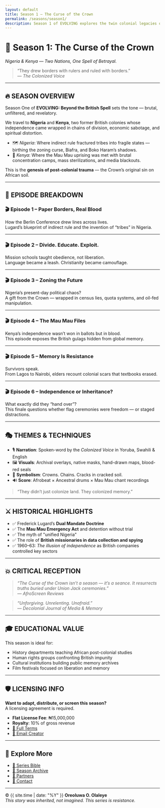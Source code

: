 ```yaml
---
layout: default
title: Season 1 – The Curse of the Crown
permalink: /seasons/season1/
description: Season 1 of EVOLVING explores the twin colonial legacies of Nigeria and Kenya — betrayal, zoning, concentration camps, and the trauma that shaped a continent.
---
```


# 👑 Season 1: **The Curse of the Crown**
*Nigeria & Kenya — Two Nations, One Spell of Betrayal.*

> “They drew borders with rulers and ruled with borders.”  
> — *The Colonized Voice*

---

## 🔥 SEASON OVERVIEW

Season One of **EVOLVING: Beyond the British Spell** sets the tone — brutal, unfiltered, and revelatory.

We travel to **Nigeria** and **Kenya**, two former British colonies whose independence came wrapped in chains of division, economic sabotage, and spiritual distortion.

- 🗺️ *Nigeria*: Where indirect rule fractured tribes into fragile states — birthing the zoning curse, Biafra, and Boko Haram’s shadows.
- 🌋 *Kenya*: Where the Mau Mau uprising was met with brutal concentration camps, mass sterilizations, and media blackouts.

This is the **genesis of post-colonial trauma** — the Crown’s original sin on African soil.

---

## 🧩 EPISODE BREAKDOWN

### 🎬 **Episode 1 – Paper Borders, Real Blood**  
How the Berlin Conference drew lines across lives.  
Lugard’s blueprint of indirect rule and the invention of “tribes” in Nigeria.

---

### 🎬 **Episode 2 – Divide. Educate. Exploit.**  
Mission schools taught obedience, not liberation.  
Language became a leash. Christianity became camouflage.

---

### 🎬 **Episode 3 – Zoning the Future**  
Nigeria’s present-day political chaos?  
A gift from the Crown — wrapped in census lies, quota systems, and oil-fed manipulation.

---

### 🎬 **Episode 4 – The Mau Mau Files**  
Kenya’s independence wasn’t won in ballots but in blood.  
This episode exposes the British gulags hidden from global memory.

---

### 🎬 **Episode 5 – Memory Is Resistance**  
Survivors speak.  
From Lagos to Nairobi, elders recount colonial scars that textbooks erased.

---

### 🎬 **Episode 6 – Independence or Inheritance?**  
What exactly did they “hand over”?  
This finale questions whether flag ceremonies were freedom — or staged distractions.

---

## 🎭 THEMES & TECHNIQUES

- 🎙️ **Narration**: Spoken-word by the *Colonized Voice* in Yoruba, Swahili & English  
- 🖼️ **Visuals**: Archival overlays, native masks, hand-drawn maps, blood-red seals  
- 🧠 **Symbolism**: Crowns. Chains. Cracks in cracked soil.  
- 🔊 **Score**: Afrobeat × Ancestral drums × Mau Mau chant recordings  

> “They didn’t just colonize land. They colonized memory.”

---

## ⚔️ HISTORICAL HIGHLIGHTS

- ✅ Frederick Lugard’s **Dual Mandate Doctrine**  
- ✅ The **Mau Mau Emergency Act** and detention without trial  
- ✅ The myth of "unified Nigeria"  
- ✅ The role of **British missionaries in data collection and spying**  
- ✅ 1960–63: *The illusion of independence* as British companies controlled key sectors

---

## 💥 CRITICAL RECEPTION

> *“The Curse of the Crown isn’t a season — it’s a seance. It resurrects truths buried under Union Jack ceremonies.”*  
> — *AfroScreen Reviews*

> *“Unforgiving. Unrelenting. Unafraid.”*  
> — *Decolonial Journal of Media & Memory*

---

## 🎓 EDUCATIONAL VALUE

This season is ideal for:

- History departments teaching African post-colonial studies  
- Human rights groups confronting British impunity  
- Cultural institutions building public memory archives  
- Film festivals focused on liberation and memory

---

## 🛡️ LICENSING INFO

**Want to adapt, distribute, or screen this season?**  
A licensing agreement is required.

- **Flat License Fee**: ₦15,000,000  
- **Royalty**: 10% of gross revenue  
- [📜 Full Terms](/LICENSE.md)  
- [📩 Email Creator](mailto:oreoluwaolaleye96@gmail.com)

---

## 🔗 Explore More

- [📘 Series Bible](/README.md)  
- [📜 Season Archive](/seasons/)  
- [🤝 Partners](/partners.html)  
- [📩 Contact](/contact.html)

---

© {{ site.time | date: "%Y" }} **Oreoluwa O. Olaleye**  
_This story was inherited, not imagined. This series is resistance._
